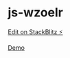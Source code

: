 # js-wzoelr

[Edit on StackBlitz ⚡️](https://stackblitz.com/edit/js-wzoelr)

[Demo](https://yongshun950824.github.io/jquery-ui-draggable-demo/)
